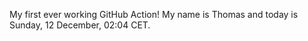 My first ever working GitHub Action!
My name is Thomas and today is Sunday, 12 December, 02:04 CET. 
